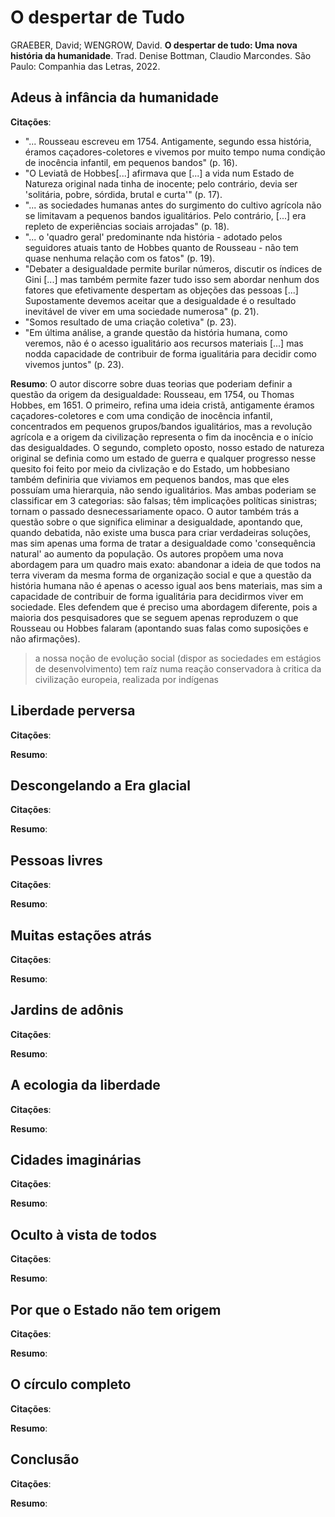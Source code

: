 # O despertar de Tudo 

GRAEBER, David; WENGROW, David. **O despertar de tudo: Uma nova história da humanidade**. Trad. Denise Bottman, Claudio Marcondes. São Paulo: Companhia das Letras, 2022.

## Adeus à infância da humanidade

**Citações**:
- "... Rousseau escreveu em 1754. Antigamente, segundo essa história, éramos caçadores-coletores e vivemos por muito tempo numa condição de inocência infantil, em pequenos bandos" (p. 16).
- "O Leviatã de Hobbes[...] afirmava que [...] a vida num Estado de Natureza original nada tinha de inocente; pelo contrário, devia ser 'solitária, pobre, sórdida, brutal e curta'" (p. 17).
- "... as sociedades humanas antes do surgimento do cultivo agrícola não se limitavam a pequenos bandos igualitários. Pelo contrário, [...] era repleto de experiências sociais arrojadas" (p. 18).
- "... o 'quadro geral' predominante nda história - adotado pelos seguidores atuais tanto de Hobbes quanto de Rousseau - não tem quase nenhuma relação com os fatos" (p. 19).
- "Debater a desigualdade permite burilar números, discutir os índices de Gini [...] mas também permite fazer tudo isso sem abordar nenhum dos fatores que efetivamente despertam as objeções das pessoas [...] Supostamente devemos aceitar que a desigualdade é o resultado inevitável de viver em uma sociedade numerosa" (p. 21).
- "Somos resultado de uma criação coletiva" (p. 23).
- "Em última análise, a grande questão da história humana, como veremos, não é o acesso igualitário aos recursos materiais [...] mas nodda capacidade de contribuir de forma igualitária para decidir como vivemos juntos" (p. 23).

**Resumo**: O autor discorre sobre duas teorias que poderiam definir a questão da origem da desigualdade: Rousseau, em 1754, ou Thomas Hobbes, em 1651. O primeiro, refina uma ideia cristã, antigamente éramos caçadores-coletores e com uma condição de inocência infantil, concentrados em pequenos grupos/bandos igualitários, mas a revolução agrícola e a origem da civilização representa o fim da inocência e o início das desigualdades. O segundo, completo oposto, nosso estado de natureza original se definia como um estado de guerra e qualquer progresso nesse quesito foi feito por meio da civlização e do Estado, um hobbesiano também definiria que viviamos em pequenos bandos, mas que eles possuíam uma hierarquia, não sendo igualitários. Mas ambas poderiam se classificar em 3 categorias: são falsas; têm implicações políticas sinistras; tornam o passado desnecessariamente opaco. O autor também trás a questão sobre o que significa eliminar a desigualdade, apontando que, quando debatida, não existe uma busca para criar verdadeiras soluções, mas sim apenas uma forma de tratar a desigualdade como 'consequência natural' ao aumento da população. Os autores propõem uma nova abordagem para um quadro mais exato: abandonar a ideia de que todos na terra viveram da mesma forma de organização social e que a questão da história humana não é apenas o acesso igual aos bens materiais, mas sim a capacidade de contribuir de forma igualitária para decidirmos viver em sociedade. Eles defendem que é preciso uma abordagem diferente, pois a maioria dos pesquisadores que se seguem apenas reproduzem o que Rousseau ou Hobbes falaram (apontando suas falas como suposições e não afirmações).

> a nossa noção de evolução social (dispor as sociedades em estágios de desenvolvimento) tem raíz numa reação conservadora à critica da civilização europeia, realizada por indígenas

## Liberdade perversa

**Citações**:

**Resumo**:

## Descongelando a Era glacial

**Citações**:

**Resumo**:

## Pessoas livres

**Citações**:

**Resumo**:

## Muitas estações atrás

**Citações**:

**Resumo**:

## Jardins de adônis

**Citações**:

**Resumo**:

## A ecologia da liberdade

**Citações**:

**Resumo**:

## Cidades imaginárias

**Citações**:

**Resumo**:

## Oculto à vista de todos

**Citações**:

**Resumo**:

## Por que o Estado não tem origem

**Citações**:

**Resumo**:

## O círculo completo

**Citações**:

**Resumo**:

## Conclusão

**Citações**:

**Resumo**:
